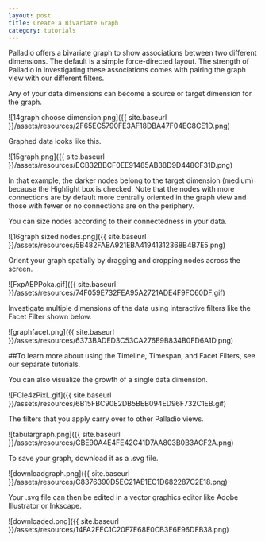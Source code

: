 ```yaml
---
layout: post
title: Create a Bivariate Graph
category: tutorials
---
```


Palladio offers a bivariate graph to show associations between two different dimensions. The default is a simple force-directed layout. The strength of Palladio in investigating these associations comes with pairing the graph view with our different filters.




Any of your data dimensions can become a source or target dimension for the graph.

![14graph choose dimension.png]({{ site.baseurl }}/assets/resources/2F65EC5790FE3AF18DBA47F04EC8CE1D.png)




 
Graphed data looks like this.

![15graph.png]({{ site.baseurl }}/assets/resources/ECB32BBCF0EE91485AB38D9D448CF31D.png)




In that example, the darker nodes belong to the target dimension (medium) because the Highlight box is checked. Note that the nodes with more connections are by default more centrally oriented in the graph view and those with fewer or no connections are on the periphery.





You can size nodes according to their connectedness in your data.

![16graph sized nodes.png]({{ site.baseurl }}/assets/resources/5B482FABA921EBA41941312368B4B7E5.png)





Orient your graph spatially by dragging and dropping nodes across the screen.

![FxpAEPPoka.gif]({{ site.baseurl }}/assets/resources/74F059E732FEA95A2721ADE4F9FC60DF.gif)





Investigate multiple dimensions of the data using interactive filters like the Facet Filter shown below.

![graphfacet.png]({{ site.baseurl }}/assets/resources/6373BADED3C53CA276E9B834B0FD6A1D.png)



 ##To learn more about using the Timeline, Timespan, and Facet Filters, see our separate tutorials. 



You can also visualize the growth of a single data dimension.

![FCle4zPixL.gif]({{ site.baseurl }}/assets/resources/6B15FBC90E2DB5BEB094ED96F732C1EB.gif)





The filters that you apply carry over to other Palladio views.

![tabulargraph.png]({{ site.baseurl }}/assets/resources/CBE90A4E4FE42C41D7AA803B0B3ACF2A.png)




To save your graph, download it as a .svg file. 

![downloadgraph.png]({{ site.baseurl }}/assets/resources/C8376390D5EC21AE1EC1D682287C2E18.png) 





Your .svg file can then be edited in a vector graphics editor like Adobe Illustrator or Inkscape.

![downloaded.png]({{ site.baseurl }}/assets/resources/14FA2FEC1C20F7E68E0CB3E6E96DFB38.png)